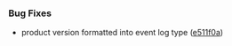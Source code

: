 ### Bug Fixes

* product version formatted into event log type ([e511f0a](https://github.com/zywave/SMLogging/commit/e511f0a))
